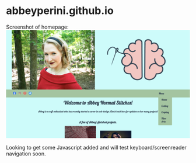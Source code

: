 # abbeyperini.github.io

Screenshot of homepage:
![Screenshot of homepage](current_home.png)

Looking to get some Javascript added and will test keyboard/screenreader navigation soon.
